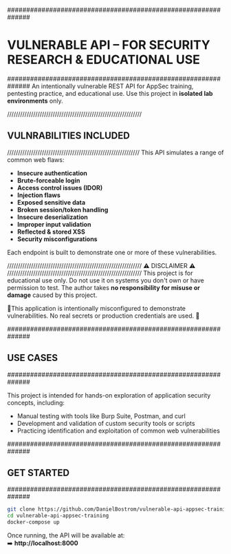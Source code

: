 
##############################################################
#  VULNERABLE API – FOR SECURITY RESEARCH & EDUCATIONAL USE  #
##############################################################
An intentionally vulnerable REST API for AppSec training, pentesting practice, and educational use.
Use this project in **isolated lab environments** only.


//////////////////////////////////////////////////////////////
## VULNRABILITIES INCLUDED ##
/////////////////////////////////////////////////////////////
This API simulates a range of common web flaws:
- **Insecure authentication**
- **Brute-forceable login**
- **Access control issues (IDOR)**
- **Injection flaws**
- **Exposed sensitive data**
- **Broken session/token handling**
- **Insecure deserialization**
- **Improper input validation**
- **Reflected & stored XSS**
- **Security misconfigurations**

Each endpoint is built to demonstrate one or more of these vulnerabilities.


//////////////////////////////////////////////////////////////
⚠️ DISCLAIMER ⚠️
//////////////////////////////////////////////////////////////
This project is for educational use only. Do not use it on systems you don't own or have permission to test.
The author takes **no responsibility for misuse or damage** caused by this project.

🚫This application is intentionally misconfigured to demonstrate vulnerabilities. No real secrets or production credentials are used. 🚫

##############################################################
## USE CASES ##                                           
##############################################################

This project is intended for hands-on exploration of application security concepts, including:

- Manual testing with tools like Burp Suite, Postman, and curl
- Development and validation of custom security tools or scripts
- Practicing identification and exploitation of common web vulnerabilities


##############################################################
## GET STARTED ##                                           
##############################################################

```bash
git clone https://github.com/DanielBostrom/vulnerable-api-appsec-training.git
cd vulnerable-api-appsec-training
docker-compose up
```

Once running, the API will be available at:  
➡️ **http://localhost:8000**

